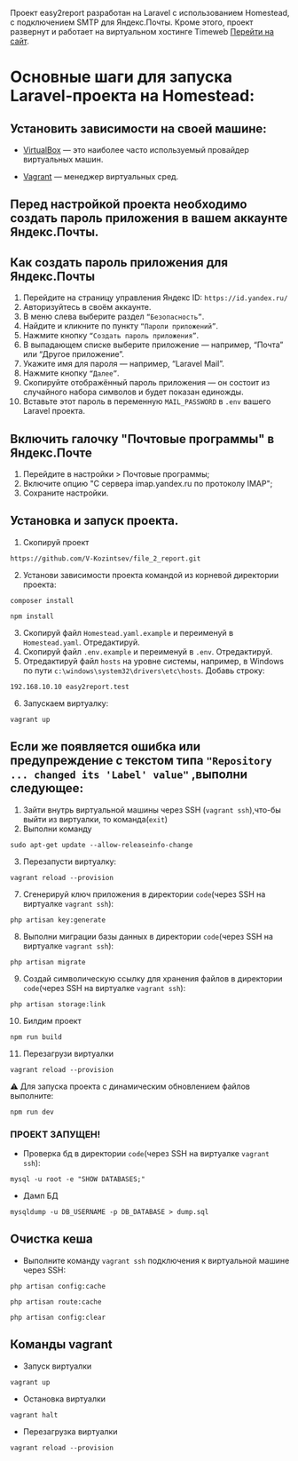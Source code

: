 Проект easy2report разработан на Laravel с использованием Homestead, с подключением SMTP для Яндекс.Почты.
Кроме этого, проект развернут и работает на виртуальном хостинге Timeweb [Перейти на сайт](https://easy2report.ru/).

# Основные шаги для запуска Laravel-проекта на Homestead:

## Установить зависимости на своей машине:

- [VirtualBox](https://www.virtualbox.org/) — это наиболее часто используемый провайдер виртуальных машин.

- [Vagrant](https://developer.hashicorp.com/vagrant) — менеджер виртуальных сред.


## Перед настройкой проекта необходимо создать пароль приложения в вашем аккаунте Яндекс.Почты.

## Как создать пароль приложения для Яндекс.Почты
1. Перейдите на страницу управления Яндекс ID: `https://id.yandex.ru/`
2. Авторизуйтесь в своём аккаунте.
3. В меню слева выберите раздел `“Безопасность”`.
4. Найдите и кликните по пункту `“Пароли приложений”`.
5. Нажмите кнопку `“Создать пароль приложения”`.
6. В выпадающем списке выберите приложение — например, “Почта” или “Другое приложение”.
7. Укажите имя для пароля — например, “Laravel Mail”.
8. Нажмите кнопку `“Далее”`.
9. Скопируйте отображённый пароль приложения — он состоит из случайного набора символов и будет показан единожды.
10. Вставьте этот пароль в переменную `MAIL_PASSWORD` в `.env` вашего Laravel проекта.

## Включить галочку "Почтовые программы" в Яндекс.Почте

1. Перейдите в настройки > Почтовые программы;
2. Включите опцию "С сервера imap.yandex.ru по протоколу IMAP";
3. Сохраните настройки.

## Установка и запуск проекта.

1.  Скопируй проект 
```
https://github.com/V-Kozintsev/file_2_report.git
```
2.  Установи зависимости проекта командой из корневой директории проекта:
```
composer install
```
```
npm install
```
3.  Скопируй файл `Homestead.yaml.example` и переименуй в `Homestead.yaml`. Отредактируй.
4.  Скопируй файл `.env.example` и переименуй в `.env`. Отредактируй.
5.  Отредактируй файл `hosts` на уровне системы, например, в Windows по пути `c:\windows\system32\drivers\etc\hosts`. Добавь строку:
```
192.168.10.10 easy2report.test
```
6. Запускаем виртуалку:
```
vagrant up
```
## Если же появляется ошибка или предупреждение с текстом типа `"Repository ... changed its 'Label' value"` ,выполни следующее:

1. Зайти внутрь виртуальной машины через SSH (`vagrant ssh`),что-бы выйти из виртуалки, то команда(`exit`)
2. Выполни команду
```
sudo apt-get update --allow-releaseinfo-change
```
3. Перезапусти виртуалку:
```
vagrant reload --provision
```
7. Сгенерируй ключ приложения в директории `code`(через SSH на виртуалке `vagrant ssh`):
```
php artisan key:generate
```
8. Выполни миграции базы данных в директории `code`(через SSH на виртуалке `vagrant ssh`):
```
php artisan migrate
```
9. Создай символическую ссылку для хранения файлов в директории `code`(через SSH на виртуалке `vagrant ssh`):
```
php artisan storage:link
```
10. Билдим проект
```
npm run build
```
11. Перезагрузи виртуалки
```
vagrant reload --provision
```
⚠️ Для запуска проекта с динамическим обновлением файлов выполните:
```
npm run dev
```

### ПРОЕКТ ЗАПУЩЕН!



- Проверка бд в директории `code`(через SSH на виртуалке `vagrant ssh`):

```
mysql -u root -e "SHOW DATABASES;"
```

- Дамп БД
```
mysqldump -u DB_USERNAME -p DB_DATABASE > dump.sql
```

## Очистка кеша

- Выполните команду `vagrant ssh` подключения к виртуальной машине через SSH:

```
php artisan config:cache 
```
```
php artisan route:cache
```
```
php artisan config:clear
```

## Команды vagrant

- Запуск виртуалки
```
vagrant up
```
- Остановка виртуалки 
```
vagrant halt
```
- Перезагрузка виртуалки
```
vagrant reload --provision
```


